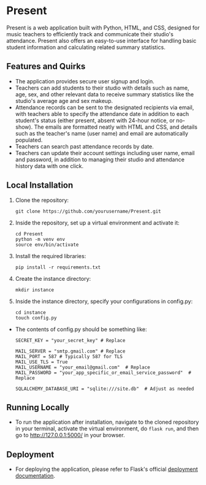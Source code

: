 # Present

Present is a web application built with Python, HTML, and CSS, designed for music teachers to efficiently track and communicate their studio's attendance. Present also offers an easy-to-use interface for handling basic student information and calculating related summary statistics.

## Features and Quirks

- The application provides secure user signup and login.
- Teachers can add students to their studio with details such as name, age, sex, and other relevant data to receive summary statistics like the studio's average age and sex makeup.
- Attendance records can be sent to the designated recipients via email, with teachers able to specify the attendance date in addition to each student's status (either present, absent with 24-hour notice, or no-show). The emails are formatted neatly with HTML and CSS, and details such as the teacher's name (user name) and email are automatically populated.
- Teachers can search past attendance records by date.
- Teachers can update their account settings including user name, email and password, in addition to managing their studio and attendance history data with one click.

## Local Installation

1. Clone the repository:

    ```
    git clone https://github.com/yourusername/Present.git
    ```

2. Inside the repository, set up a virtual environment and activate it:
    
    ```
    cd Present
    python -m venv env
    source env/bin/activate
    ```

3. Install the required libraries:

    ```
    pip install -r requirements.txt
    ```

4. Create the instance directory:

    ```
    mkdir instance
    ```

5. Inside the instance directory, specify your configurations in config.py:

    ```
    cd instance
    touch config.py
    ```

  - The contents of config.py should be something like:

    ```
    SECRET_KEY = "your_secret_key" # Replace

    MAIL_SERVER = "smtp.gmail.com" # Replace
    MAIL_PORT = 587 # Typically 587 for TLS
    MAIL_USE_TLS = True
    MAIL_USERNAME = "your_email@gmail.com"  # Replace
    MAIL_PASSWORD = "your_app_specific_or_email_service_password"  # Replace

    SQLALCHEMY_DATABASE_URI = "sqlite:///site.db"  # Adjust as needed
    ```

## Running Locally

- To run the application after installation, navigate to the cloned repository in your terminal, activate the virtual environment, do `flask run`, and then go to http://127.0.0.1:5000/ in your browser.

## Deployment

  - For deploying the application, please refer to Flask's official [deployment documentation](https://flask.palletsprojects.com/en/latest/deploying/).